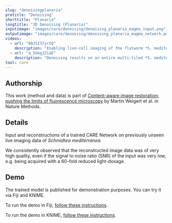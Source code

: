 ```yaml
---
slug: "denoisingplanaria"
pretitle: "Denoising"
shorttitle: "Planaria"
longtitle: "3D Denoising (Planaria)"
inputimage: "images/care/denoising/denoising_planaria_magma_input.png"
outputimage: "images/care/denoising/denoising_planaria_magma_network.png"
videos:
  - url: "00JSI37yrSQ"
    description: "Enabling live-cell imaging of the flatworm *S. mediterranea*."  
  - url: "a_5OegJZiaE"
    description: "Denoising results on an entire multi-tiled *S. mediterranea* samples."  
tool: care
---
```


## Authorship

This work (method and data) is part of [Content-aware image restoration: pushing the limits of fluorescence microscopy](http://dx.doi.org/10.1038/s41592-018-0216-7) by Martin Weigert et al. in Nature Methods. 

## Details

Input and reconstructions of a trained CARE Network on previously unseen live imaging data of *Schmidtea mediterranea*.

We consistently observed that the reconstructed image data was of very high quality, even if the signal to noise ratio (SNR) of the input was very low, e.g. being acquired with a 60-fold reduced light-dosage.

## Demo

The trained model is published for demonstration purposes. You can try it via Fiji and KNIME.

To run the demo in Fiji, [follow these instructions](https://github.com/CSBDeep/CSBDeep_website/wiki/Fiji-Command-%E2%80%93-3D-Denoising-(Planaria)).

To run the demo in KNIME, [follow these instructions](https://github.com/CSBDeep/CSBDeep_website/wiki/KNIME-Workflow-%E2%80%93-3D-Denoising-(Planaria)).

